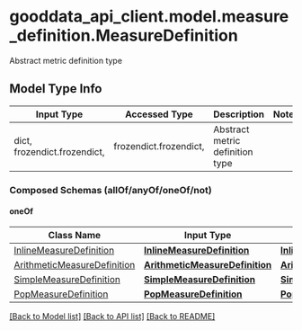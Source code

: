 # gooddata_api_client.model.measure_definition.MeasureDefinition

Abstract metric definition type

## Model Type Info
Input Type | Accessed Type | Description | Notes
------------ | ------------- | ------------- | -------------
dict, frozendict.frozendict,  | frozendict.frozendict,  | Abstract metric definition type | 

### Composed Schemas (allOf/anyOf/oneOf/not)
#### oneOf
Class Name | Input Type | Accessed Type | Description | Notes
------------- | ------------- | ------------- | ------------- | -------------
[InlineMeasureDefinition](InlineMeasureDefinition.md) | [**InlineMeasureDefinition**](InlineMeasureDefinition.md) | [**InlineMeasureDefinition**](InlineMeasureDefinition.md) |  | 
[ArithmeticMeasureDefinition](ArithmeticMeasureDefinition.md) | [**ArithmeticMeasureDefinition**](ArithmeticMeasureDefinition.md) | [**ArithmeticMeasureDefinition**](ArithmeticMeasureDefinition.md) |  | 
[SimpleMeasureDefinition](SimpleMeasureDefinition.md) | [**SimpleMeasureDefinition**](SimpleMeasureDefinition.md) | [**SimpleMeasureDefinition**](SimpleMeasureDefinition.md) |  | 
[PopMeasureDefinition](PopMeasureDefinition.md) | [**PopMeasureDefinition**](PopMeasureDefinition.md) | [**PopMeasureDefinition**](PopMeasureDefinition.md) |  | 

[[Back to Model list]](../../README.md#documentation-for-models) [[Back to API list]](../../README.md#documentation-for-api-endpoints) [[Back to README]](../../README.md)

